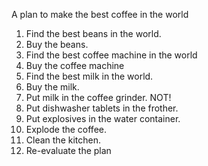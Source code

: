 A plan to make the best coffee in the world

1. Find the best beans in the world.
2. Buy the beans.
3. Find the best coffee machine in the world
4. Buy the coffee machine
5. Find the best milk in the world.
6. Buy the milk.
7. Put milk in the coffee grinder. NOT!
8. Put dishwasher tablets in the frother.
9. Put explosives in the water container.
10. Explode the coffee.
11. Clean the kitchen.
12. Re-evaluate the plan

